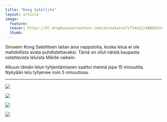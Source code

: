 ```yaml
---
title: "Kong Satellite"
layout: article
image:
  feature:
  teaser: https://dl.dropboxusercontent.com/sh/ea1wtnz7z734o12/AABQEZvLi4ylmeWBKQuz-obHa/aktivointilelut/kongit/DSC34371-245px.jpg
  thumb:
---
```


Siniseen Kong Satelliteen laitan aina nappuloita, koska lelua ei ole mahdollista avata puhdistettavaksi. Tämä on ollut näistä kaupasta ostettavista leluista Mikille vaikein.

Alkuun tämän lelun tyhjentämiseen saattoi mennä jopa 15 minuuttia. Nykyään lelu tyhjenee noin 5 minuutissa.

---

[![](https://dl.dropboxusercontent.com/sh/ea1wtnz7z734o12/AADmh2z8tCFuJhoYZbIGT6zfa/aktivointilelut/kongit/DSC34371-800px.jpg)](https://dl.dropboxusercontent.com/sh/ea1wtnz7z734o12/AAAYRq3c5g9NccjCkdq5G50Ka/aktivointilelut/kongit/DSC34371.jpg)

[![](https://dl.dropboxusercontent.com/sh/ea1wtnz7z734o12/AADxMwGS2UF4-aiiUlcDL7o8a/aktivointilelut/kongit/DSC34366-800px.jpg)](https://dl.dropboxusercontent.com/sh/ea1wtnz7z734o12/AADP_Y6aTpANlavCp4gfYWoEa/aktivointilelut/kongit/DSC34366.jpg)

[![](https://dl.dropboxusercontent.com/sh/ea1wtnz7z734o12/AADzCoLRtXflNu4zfnMjG-BEa/aktivointilelut/kongit/DSC17128-800px.jpg)](https://dl.dropboxusercontent.com/sh/ea1wtnz7z734o12/AACU6fPYjXXoF8IhFUx0WB22a/aktivointilelut/kongit/DSC17128.jpg)

[![](https://dl.dropboxusercontent.com/sh/ea1wtnz7z734o12/AAAJhl7mTY-DckiR3yWSD2EVa/aktivointilelut/kongit/DSC17421-800px.jpg)](https://dl.dropboxusercontent.com/sh/ea1wtnz7z734o12/AABLfGYzKnBoDKP-OzTQMHBVa/aktivointilelut/kongit/DSC17421.jpg)
